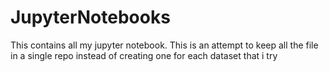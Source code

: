 # JupyterNotebooks
This contains all my jupyter notebook. This is an attempt to keep all the file in a single repo instead of creating one for each dataset that i try
